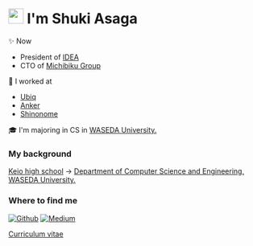 # <h1><img src="https://emojis.slackmojis.com/emojis/images/1531849430/4246/blob-sunglasses.gif?1531849430" width="30"/> I'm Shuki Asaga

✨ Now
- President of [IDEA](https://idea-net.site/)
- CTO of [Michibiku Group](https://michibikugroup.co.jp/)

 
🚀 I worked at 
- [Ubiq](https://ubiq-world.com/)
- [Anker](https://www.ankerjapan.com/)
- [Shinonome](https://shinonome.com/)

🎓 I'm majoring in CS in [WASEDA University.](https://www.waseda.jp/top/en/)

### My background

[Keio high school](https://www.hs.keio.ac.jp/) → [Department of Computer Science and Engineering, WASEDA University.](https://www.cs.waseda.ac.jp/en)

### Where to find me
<a href="https://github.com/Asa-Shu" target="_blank"><img alt="Github" src="https://img.shields.io/badge/GitHub-%2312100E.svg?&style=for-the-badge&logo=Github&logoColor=white" /></a>
<a href="https://qiita.com/shuki" target="_blank"><img alt="Medium" src="https://img.shields.io/badge/qiita-55C500.svg?&style=for-the-badge&logo=qiita&logoColor=white" /></a>
  
[Curriculum vitae](https://github.com/Asa-Shu/Curriculum-Vitae)
